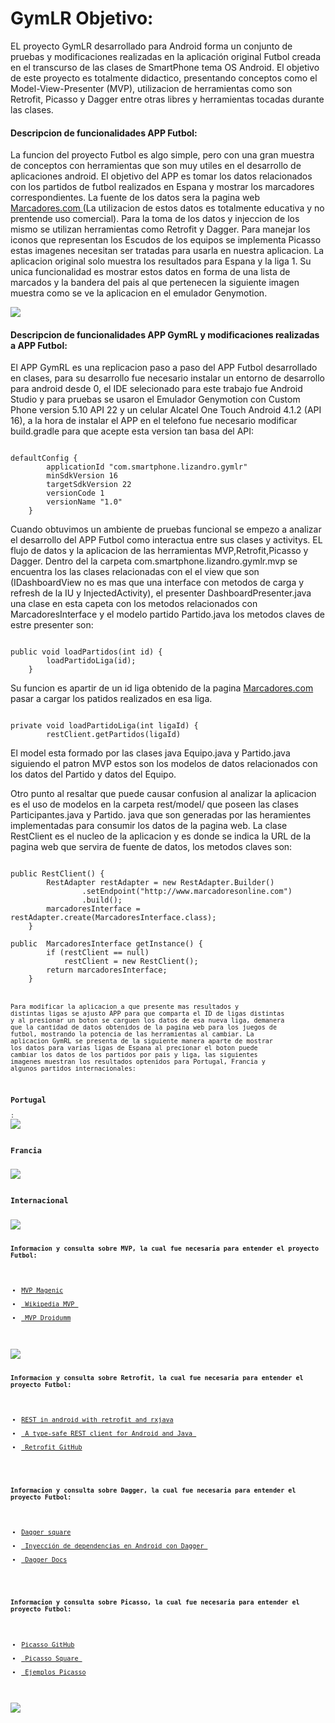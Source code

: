 # GymLR Objetivo:

EL proyecto GymLR desarrollado para Android forma un conjunto de pruebas y modificaciones realizadas en la aplicación
original Futbol creada en el transcurso de las clases de SmartPhone tema OS Android. El objetivo de este proyecto es totalmente 
didactico, presentando conceptos como el Model-View-Presenter (MVP), utilizacion de herramientas como son Retrofit,
Picasso y Dagger entre otras libres y herramientas tocadas durante las clases.

<h4>Descripcion de funcionalidades APP Futbol:</h4>

La funcion del proyecto Futbol es algo simple, pero con una gran muestra de conceptos con herramientas que son muy 
utiles en el desarrollo de aplicaciones android. El objetivo del APP es tomar los datos relacionados con los partidos de futbol realizados en Espana y mostrar los marcadores correspondientes. La fuente de los datos sera la pagina web <a href="http://www.marcadoresonline.com/futbol/espa%C3%B1a/primeradivision" > Marcadores.com </a> (La utilizacion de  estos datos es totalmente educativa y no prentende uso comercial). Para la toma de los datos y injeccion de los mismo se utilizan herramientas como Retrofit y Dagger. Para manejar los iconos que representan los Escudos de los equipos se implementa Picasso estas imagenes necesitan ser tratadas para usarla en nuestra aplicacion. La aplicacion original solo muestra los resultados para Espana y la liga 1. Su unica funcionalidad es mostrar estos datos en forma de una lista de marcados y la bandera del pais al que pertenecen la siguiente imagen muestra como se ve la aplicacion en el emulador Genymotion.

<img src="https://github.com/difo23/GymLR/blob/master/app/src/main/res/drawable/original.png?raw=true">

<h4>Descripcion de funcionalidades APP GymRL y modificaciones realizadas a APP Futbol:</h4>

El APP GymRL es una replicacion paso a paso del APP Futbol desarrollado en clases, para su desarrollo fue necesario instalar un entorno de desarrollo para android desde 0, el IDE selecionado para este trabajo fue Android Studio y para pruebas se usaron el Emulador Genymotion con Custom Phone version 5.10 API 22 y un celular Alcatel One Touch Android 4.1.2 (API 16), a la hora de instalar el APP en el telefono fue necesario modificar build.gradle  para que acepte esta version tan basa del API:

<code>
defaultConfig {
        applicationId "com.smartphone.lizandro.gymlr"
        minSdkVersion 16
        targetSdkVersion 22
        versionCode 1
        versionName "1.0"
    }
</code>

Cuando obtuvimos un ambiente de pruebas funcional se empezo a analizar el desarrollo del APP Futbol  como interactua entre sus clases y activitys. EL flujo de datos y la aplicacion de las herramientas MVP,Retrofit,Picasso y Dagger. Dentro del la carpeta com.smartphone.lizandro.gymlr.mvp se encuentra los las clases relacionadas con el el view que son (IDashboardView no es mas que una interface con metodos de carga y refresh de la IU y InjectedActivity), el presenter DashboardPresenter.java una clase en esta capeta con los metodos relacionados con MarcadoresInterface y el modelo partido Partido.java los metodos claves de estre presenter son:

<code>
public void loadPartidos(int id) {
        loadPartidoLiga(id);
    }
</code>

Su funcion es apartir de un id liga obtenido de la pagina  <a href="http://www.marcadoresonline.com/futbol/espa%C3%B1a/primeradivision" > Marcadores.com </a> pasar a cargar los patidos realizados en esa liga.

<code>
private void loadPartidoLiga(int ligaId) {
        restClient.getPartidos(ligaId)
</code>

El model esta formado por las clases java Equipo.java y Partido.java siguiendo el patron MVP estos son los modelos de datos relacionados con los datos del Partido y datos del Equipo.

Otro punto al resaltar que puede causar confusion al analizar la aplicacion es el uso de modelos en la carpeta rest/model/ que poseen las clases Participantes.java y Partido. java que son generadas por las heramientes implementadas para consumir los datos de la pagina web. La clase RestClient es el nucleo de la aplicacion y es donde se indica la URL de la pagina web que servira de fuente de datos, los metodos claves son:

<code>
public RestClient() {
        RestAdapter restAdapter = new RestAdapter.Builder()
                .setEndpoint("http://www.marcadoresonline.com")
                .build();
        marcadoresInterface = restAdapter.create(MarcadoresInterface.class);
    }
</code>

<code>
public  MarcadoresInterface getInstance() {
        if (restClient == null)
            restClient = new RestClient();
        return marcadoresInterface;
    }
<code>

Para modificar la aplicacion a que presente mas resultados y distintas ligas se ajusto APP para que comparta el ID de ligas distintas y al presionar un boton se carguen los datos de esa nueva liga, demanera que la cantidad de datos obtenidos de la pagina web para los juegos de futbol, mostrando la potencia de las herramientas al cambiar. La aplicacion GymRL se presenta de la siguiente manera aparte de mostrar los datos para varias ligas de Espana al precionar el boton puede cambiar los datos de los partidos por pais y liga, las siguientes imagenes muestran los resultados optenidos para Portugal, Francia y algunos partidos internacionales:

<h3>Portugal</h3>:
<img src="https://github.com/difo23/GymLR/blob/master/app/src/main/res/drawable/portugal_gymlr.png?raw=true">

<h3>Francia</h3>
<img src="https://github.com/difo23/GymLR/blob/master/app/src/main/res/drawable/gymlr_france.png?raw=true">

<h3>Internacional</h3>
<img src="https://github.com/difo23/GymLR/blob/master/app/src/main/res/drawable/international.png?raw=true">

<h4>Informacion y consulta sobre MVP, la cual fue necesaria para entender el proyecto Futbol:</h4>
<ul>
<li><a href="http://magenic.com/Blog/Post/6/An-MVP-Pattern-for-Android">MVP Magenic</a></li>
<li><a href="http://en.wikipedia.org/wiki/Model%E2%80%93view%E2%80%93presenter"> Wikipedia MVP </a></li>
<li><a href="http://droidumm.blogspot.com.es/2011/11/concept-model-view-present-mvp-pattern.html"> MVP Droidumm</a></li>
</ul>

<img src="http://upload.wikimedia.org/wikipedia/commons/d/dc/Model_View_Presenter_GUI_Design_Pattern.png">

<h4>Informacion y consulta sobre Retrofit, la cual fue necesaria para entender el proyecto Futbol:</h4>
<ul>
<li><a href="http://androidrx.blogspot.com.es/">REST in android with retrofit and rxjava</a></li>
<li><a href="http://square.github.io/retrofit/"> A type-safe REST client for Android and Java </a></li>
<li><a href="https://github.com/square/retrofit"> Retrofit GitHub</a></li>
</ul>

<h4>Informacion y consulta sobre Dagger, la cual fue necesaria para entender el proyecto Futbol:</h4>
<ul>
<li><a href="http://square.github.io/dagger/">Dagger square</a></li>
<li><a href="http://xurxodeveloper.blogspot.com.es/2014/11/inyeccion-de-dependencias-en-android-con-dagger.html"> Inyección de dependencias en Android con Dagger </a></li>
<li><a href="http://es.slideshare.net/PedroVicenteGmezSnch/dependency-injection-on-android-spanish"> Dagger Docs</a></li>
</ul>

<h4>Informacion y consulta sobre Picasso, la cual fue necesaria para entender el proyecto Futbol:</h4>
<ul>
<li><a href="https://github.com/square/picasso">Picasso GitHub</a></li>
<li><a href="http://square.github.io/picasso/"> Picasso Square </a></li>
<li><a href="http://desarrollador-android.com/librerias/square/picasso/"> Ejemplos Picasso</a></li>
</ul>

<img src="http://square.github.io/picasso/static/sample.png">





